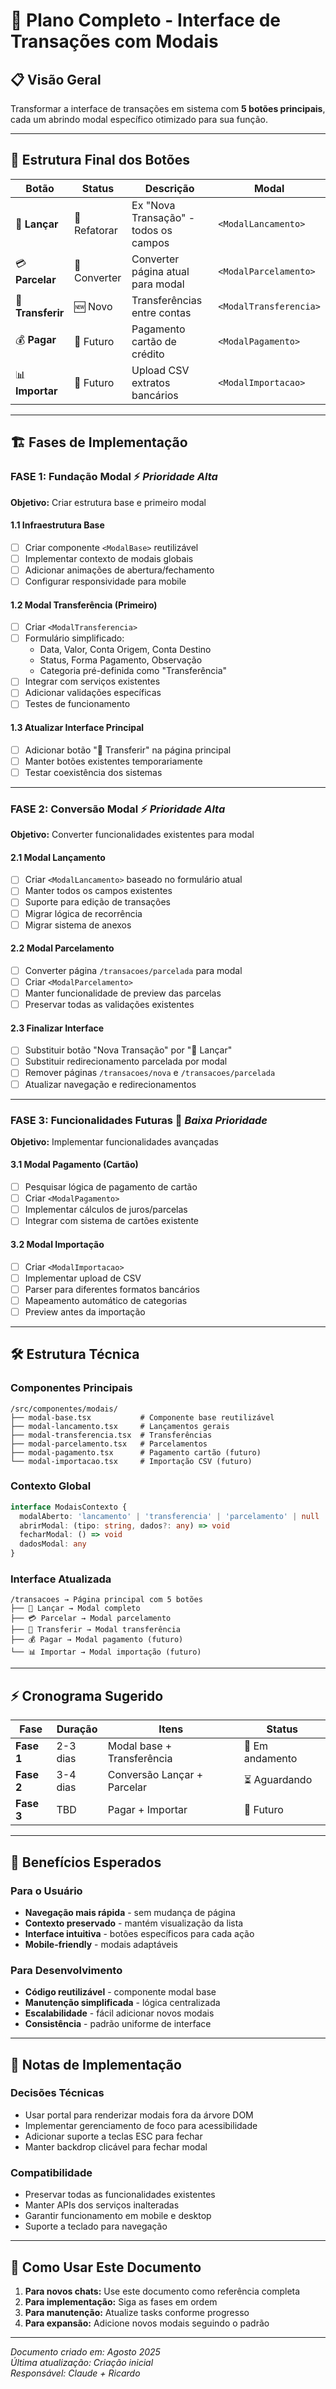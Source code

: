 # 🎯 Plano Completo - Interface de Transações com Modais

## 📋 Visão Geral

Transformar a interface de transações em sistema com **5 botões principais**, cada um abrindo modal específico otimizado para sua função.

---

## 🔘 Estrutura Final dos Botões

| Botão | Status | Descrição | Modal |
|-------|--------|-----------|-------|
| 📝 **Lançar** | 🔄 Refatorar | Ex "Nova Transação" - todos os campos | `<ModalLancamento>` |
| 💳 **Parcelar** | 🔄 Converter | Converter página atual para modal | `<ModalParcelamento>` |
| 🔄 **Transferir** | 🆕 Novo | Transferências entre contas | `<ModalTransferencia>` |
| 💰 **Pagar** | 📅 Futuro | Pagamento cartão de crédito | `<ModalPagamento>` |
| 📊 **Importar** | 📅 Futuro | Upload CSV extratos bancários | `<ModalImportacao>` |

---

## 🏗️ Fases de Implementação

### **FASE 1: Fundação Modal** ⚡ *Prioridade Alta*
**Objetivo:** Criar estrutura base e primeiro modal

#### 1.1 Infraestrutura Base
- [ ] Criar componente `<ModalBase>` reutilizável
- [ ] Implementar contexto de modais globais
- [ ] Adicionar animações de abertura/fechamento
- [ ] Configurar responsividade para mobile

#### 1.2 Modal Transferência (Primeiro)
- [ ] Criar `<ModalTransferencia>`
- [ ] Formulário simplificado:
  - Data, Valor, Conta Origem, Conta Destino
  - Status, Forma Pagamento, Observação
  - Categoria pré-definida como "Transferência"
- [ ] Integrar com serviços existentes
- [ ] Adicionar validações específicas
- [ ] Testes de funcionamento

#### 1.3 Atualizar Interface Principal
- [ ] Adicionar botão "🔄 Transferir" na página principal
- [ ] Manter botões existentes temporariamente
- [ ] Testar coexistência dos sistemas

---

### **FASE 2: Conversão Modal** ⚡ *Prioridade Alta*
**Objetivo:** Converter funcionalidades existentes para modal

#### 2.1 Modal Lançamento
- [ ] Criar `<ModalLancamento>` baseado no formulário atual
- [ ] Manter todos os campos existentes
- [ ] Suporte para edição de transações
- [ ] Migrar lógica de recorrência
- [ ] Migrar sistema de anexos

#### 2.2 Modal Parcelamento
- [ ] Converter página `/transacoes/parcelada` para modal
- [ ] Criar `<ModalParcelamento>`
- [ ] Manter funcionalidade de preview das parcelas
- [ ] Preservar todas as validações existentes

#### 2.3 Finalizar Interface
- [ ] Substituir botão "Nova Transação" por "📝 Lançar"
- [ ] Substituir redirecionamento parcelada por modal
- [ ] Remover páginas `/transacoes/nova` e `/transacoes/parcelada`
- [ ] Atualizar navegação e redirecionamentos

---

### **FASE 3: Funcionalidades Futuras** 📅 *Baixa Prioridade*
**Objetivo:** Implementar funcionalidades avançadas

#### 3.1 Modal Pagamento (Cartão)
- [ ] Pesquisar lógica de pagamento de cartão
- [ ] Criar `<ModalPagamento>`
- [ ] Implementar cálculos de juros/parcelas
- [ ] Integrar com sistema de cartões existente

#### 3.2 Modal Importação
- [ ] Criar `<ModalImportacao>`
- [ ] Implementar upload de CSV
- [ ] Parser para diferentes formatos bancários
- [ ] Mapeamento automático de categorias
- [ ] Preview antes da importação

---

## 🛠️ Estrutura Técnica

### Componentes Principais
```
/src/componentes/modais/
├── modal-base.tsx           # Componente base reutilizável
├── modal-lancamento.tsx     # Lançamentos gerais
├── modal-transferencia.tsx  # Transferências
├── modal-parcelamento.tsx   # Parcelamentos  
├── modal-pagamento.tsx      # Pagamento cartão (futuro)
└── modal-importacao.tsx     # Importação CSV (futuro)
```

### Contexto Global
```typescript
interface ModaisContexto {
  modalAberto: 'lancamento' | 'transferencia' | 'parcelamento' | null
  abrirModal: (tipo: string, dados?: any) => void
  fecharModal: () => void
  dadosModal: any
}
```

### Interface Atualizada
```
/transacoes → Página principal com 5 botões
├── 📝 Lançar → Modal completo
├── 💳 Parcelar → Modal parcelamento  
├── 🔄 Transferir → Modal transferência
├── 💰 Pagar → Modal pagamento (futuro)
└── 📊 Importar → Modal importação (futuro)
```

---

## ⚡ Cronograma Sugerido

| Fase | Duração | Itens | Status |
|------|---------|-------|--------|
| **Fase 1** | 2-3 dias | Modal base + Transferência | 🔄 Em andamento |
| **Fase 2** | 3-4 dias | Conversão Lançar + Parcelar | ⏳ Aguardando |
| **Fase 3** | TBD | Pagar + Importar | 📅 Futuro |

---

## 🎯 Benefícios Esperados

### Para o Usuário
- **Navegação mais rápida** - sem mudança de página
- **Contexto preservado** - mantém visualização da lista
- **Interface intuitiva** - botões específicos para cada ação
- **Mobile-friendly** - modais adaptáveis

### Para Desenvolvimento  
- **Código reutilizável** - componente modal base
- **Manutenção simplificada** - lógica centralizada
- **Escalabilidade** - fácil adicionar novos modais
- **Consistência** - padrão uniforme de interface

---

## 📝 Notas de Implementação

### Decisões Técnicas
- Usar portal para renderizar modais fora da árvore DOM
- Implementar gerenciamento de foco para acessibilidade  
- Adicionar suporte a teclas ESC para fechar
- Manter backdrop clicável para fechar modal

### Compatibilidade
- Preservar todas as funcionalidades existentes
- Manter APIs dos serviços inalteradas
- Garantir funcionamento em mobile e desktop
- Suporte a teclado para navegação

---

## 🚀 Como Usar Este Documento

1. **Para novos chats:** Use este documento como referência completa
2. **Para implementação:** Siga as fases em ordem
3. **Para manutenção:** Atualize tasks conforme progresso
4. **Para expansão:** Adicione novos modais seguindo o padrão

---

*Documento criado em: Agosto 2025*  
*Última atualização: Criação inicial*  
*Responsável: Claude + Ricardo*